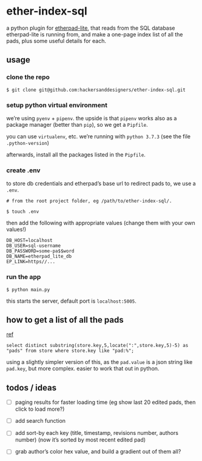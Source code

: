 ether-index-sql
===============

a python plugin for [etherpad-lite](https://github.com/ether/etherpad-lite/wiki/How-to-list-all-pads), that reads from the SQL database etherpad-lite is running from, and make a one-page index list of all the pads, plus some useful details for each.

## usage

### clone the repo

```
$ git clone git@github.com:hackersanddesigners/ether-index-sql.git
```

### setup python virtual environment

we’re using `pyenv` + `pipenv`. the upside is that `pipenv` works also as a package manager (better than `pip`), so we get a `Pipfile`.

you can use `virtualenv`, etc. we’re running with `python 3.7.3` (see the file `.python-version`) 

afterwards, install all the packages listed in the `Pipfile`.

### create .env

to store db credentials and etherpad’s base url to redirect pads to, we use a `.env`.

```
# from the root project folder, eg /path/to/ether-index-sql/.

$ touch .env
```

then add the following with appropriate values (change them with your own values!)

```
DB_HOST=localhost
DB_USER=sql-username
DB_PASSWORD=some-pa$$word
DB_NAME=etherpad_lite_db
EP_LINK=https//...
```

### run the app

```
$ python main.py
```

this starts the server, default port is `localhost:5005`.

## how to get a list of all the pads

[ref](https://github.com/ether/etherpad-lite/wiki/How-to-list-all-pads)

```
select distinct substring(store.key,5,locate(":",store.key,5)-5) as "pads" from store where store.key like "pad:%";
```

using a slightly simpler version of this, as the `pad.value` is a json string like `pad.key`, but more complex. easier to work that out in python.

## todos / ideas

- [ ] paging results for faster loading time (eg show last 20 edited pads, then click to load more?)
- [ ] add search function
- [ ] add sort-by each key (title, timestamp, revisions number, authors number) (now it’s sorted by most recent edited pad)
- [ ] grab author’s color hex value, and build a gradient out of them all?

